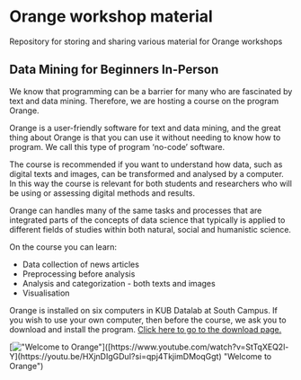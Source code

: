 # Orange workshop material
Repository for storing and sharing various material for Orange workshops

## Data Mining for Beginners In-Person

We know that programming can be a barrier for many who are fascinated by text and data mining. Therefore, we are hosting a course on the program Orange.

Orange is a user-friendly software for text and data mining, and the great thing about Orange is that you can use it without needing to know how to program. We call this type of program ‘no-code’ software.

The course is recommended if you want to understand how data, such as digital texts and images, can be transformed and analysed by a computer. In this way the course is relevant for both students and researchers who will be using or assessing digital methods and results.  

Orange can handles many of the same tasks and processes that are integrated parts of the concepts of data science that typically is applied to different fields of studies within both natural, social and humanistic science.  

On the course you can learn:  
- Data collection of news articles  
- Preprocessing before analysis   
- Analysis and categorization - both texts and images   
- Visualisation

Orange is installed on six computers in KUB Datalab at South Campus. If you wish to use your own computer, then before the course, we ask you to download and install the program. [Click here to go to the download page.](https://orangedatamining.com/download/)

[!["Welcome to Orange"]([https://img.youtube.com/vi/StTqXEQ2l-Y/0.jpg](https://img.youtube.com/vi/HXjnDIgGDuI&t/0.jpg))]([https://www.youtube.com/watch?v=StTqXEQ2l-Y](https://youtu.be/HXjnDIgGDuI?si=qpj4TkjimDMoqGgt) "Welcome to Orange")
